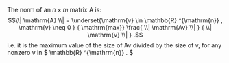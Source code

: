 The norm of an $n \times m$ matrix A is:
$$\\| \mathrm{A} \\| = \underset{\mathrm{v} \in \mathbb{R} ^{\mathrm{n}} , \mathrm{v}
\neq 0 } { \mathrm{max}} \frac{ \\| \mathrm{Av} \\| } { \\| \mathrm{v} \\| } .$$
i.e. it is the maximum value of the size of Av divided by the size of v,
for any nonzero v in $ \mathbb{R} ^{\mathrm{n}} . $
